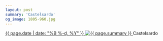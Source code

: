 ```yaml
---
layout: post
summary: 'Castelsardo'
og_image: 1805-960.jpg
---
```


<p>
 <time>
  <a href="/1805">
   {{ page.date | date: "%B %-d, %Y" }}
  </a>
 </time>
 <a href="/1805">
  <img alt="{{ page.summary }}" sizes="(min-width: 700px) 50vw, calc(100vw - 2rem)" src="{{ site.assets_url }}/1805-480.jpg" srcset="{{ site.assets_url }}/1805-240.jpg 240w, {{ site.assets_url }}/1805-480.jpg 480w, {{ site.assets_url }}/1805-720.jpg 720w, {{ site.assets_url }}/1805-960.jpg 960w"/>
 </a>
 <span>
  Castelsardo
 </span>
</p>
